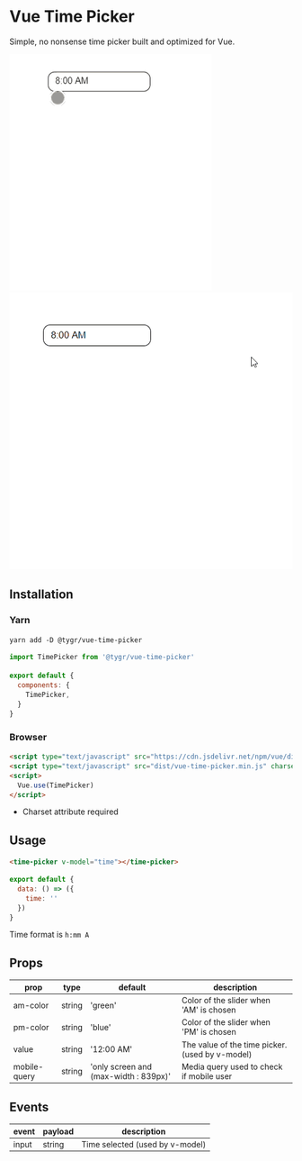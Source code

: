 # Vue Time Picker

Simple, no nonsense time picker built and optimized for Vue.

![mobile](time-picker-mobile.gif)
![desktop](time-picker-desktop.gif)

## Installation

### Yarn
```
yarn add -D @tygr/vue-time-picker
```
```js
import TimePicker from '@tygr/vue-time-picker'

export default {
  components: {
    TimePicker,
  }
}
```

### Browser
```html
<script type="text/javascript" src="https://cdn.jsdelivr.net/npm/vue/dist/vue.js"></script>
<script type="text/javascript" src="dist/vue-time-picker.min.js" charset="utf-8"></script>
<script>
  Vue.use(TimePicker)
</script>
```

* Charset attribute required

## Usage

```html
<time-picker v-model="time"></time-picker>
```

```js
export default {
  data: () => ({
    time: ''
  })
}
```

Time format is `h:mm A`

## Props

| prop         | type   | default                               | description                                     |
| ------------ | ------ | ------------------------------------- | ----------------------------------------------- |
| am-color     | string | 'green'                               | Color of the slider when 'AM' is chosen         |
| pm-color     | string | 'blue'                                | Color of the slider when 'PM' is chosen         |
| value        | string | '12:00 AM'                            | The value of the time picker. (used by v-model) |
| mobile-query | string | 'only screen and (max-width : 839px)' | Media query used to check if mobile user        |

## Events

| event | payload | description                     |
| ----- | ------- | ------------------------------- |
| input | string  | Time selected (used by v-model) |
